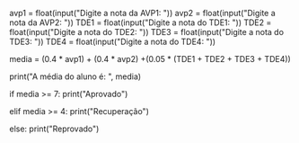 avp1 = float(input("Digite a nota da AVP1: "))
avp2 = float(input("Digite a nota da AVP2: "))
TDE1 = float(input("Digite a nota do TDE1: "))
TDE2 = float(input("Digite a nota do TDE2: "))
TDE3 = float(input("Digite a nota do TDE3: "))
TDE4 = float(input("Digite a nota do TDE4: "))

media = (0.4 * avp1) + (0.4 * avp2) +(0.05 * (TDE1 + TDE2 + TDE3 + TDE4))

print("A média do aluno é: ", media)

if media >= 7:
  print("Aprovado")

elif media >= 4:
  print("Recuperação")

else: 
  print("Reprovado")
